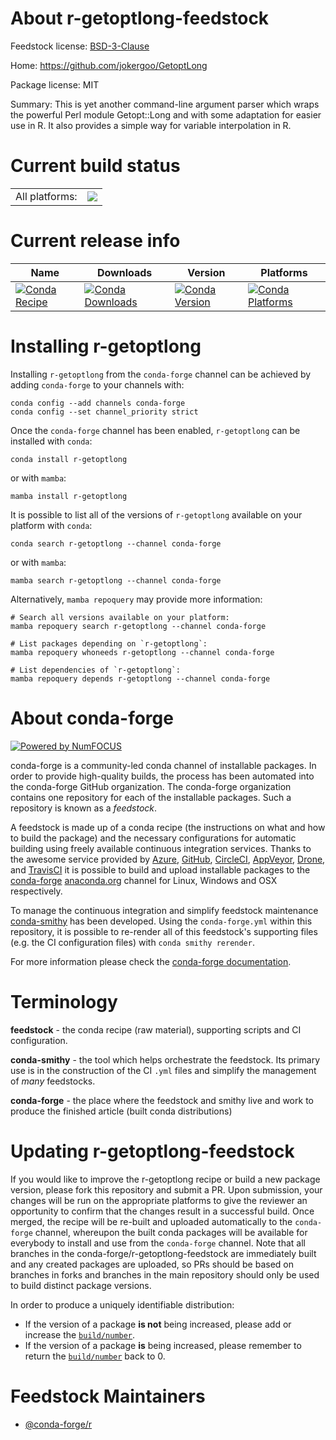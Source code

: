 About r-getoptlong-feedstock
============================

Feedstock license: [BSD-3-Clause](https://github.com/conda-forge/r-getoptlong-feedstock/blob/main/LICENSE.txt)

Home: https://github.com/jokergoo/GetoptLong

Package license: MIT

Summary: This is yet another command-line argument parser which wraps the powerful Perl module Getopt::Long and with some adaptation for easier use in R. It also provides a simple way for variable interpolation in R.

Current build status
====================


<table><tr><td>All platforms:</td>
    <td>
      <a href="https://dev.azure.com/conda-forge/feedstock-builds/_build/latest?definitionId=3379&branchName=main">
        <img src="https://dev.azure.com/conda-forge/feedstock-builds/_apis/build/status/r-getoptlong-feedstock?branchName=main">
      </a>
    </td>
  </tr>
</table>

Current release info
====================

| Name | Downloads | Version | Platforms |
| --- | --- | --- | --- |
| [![Conda Recipe](https://img.shields.io/badge/recipe-r--getoptlong-green.svg)](https://anaconda.org/conda-forge/r-getoptlong) | [![Conda Downloads](https://img.shields.io/conda/dn/conda-forge/r-getoptlong.svg)](https://anaconda.org/conda-forge/r-getoptlong) | [![Conda Version](https://img.shields.io/conda/vn/conda-forge/r-getoptlong.svg)](https://anaconda.org/conda-forge/r-getoptlong) | [![Conda Platforms](https://img.shields.io/conda/pn/conda-forge/r-getoptlong.svg)](https://anaconda.org/conda-forge/r-getoptlong) |

Installing r-getoptlong
=======================

Installing `r-getoptlong` from the `conda-forge` channel can be achieved by adding `conda-forge` to your channels with:

```
conda config --add channels conda-forge
conda config --set channel_priority strict
```

Once the `conda-forge` channel has been enabled, `r-getoptlong` can be installed with `conda`:

```
conda install r-getoptlong
```

or with `mamba`:

```
mamba install r-getoptlong
```

It is possible to list all of the versions of `r-getoptlong` available on your platform with `conda`:

```
conda search r-getoptlong --channel conda-forge
```

or with `mamba`:

```
mamba search r-getoptlong --channel conda-forge
```

Alternatively, `mamba repoquery` may provide more information:

```
# Search all versions available on your platform:
mamba repoquery search r-getoptlong --channel conda-forge

# List packages depending on `r-getoptlong`:
mamba repoquery whoneeds r-getoptlong --channel conda-forge

# List dependencies of `r-getoptlong`:
mamba repoquery depends r-getoptlong --channel conda-forge
```


About conda-forge
=================

[![Powered by
NumFOCUS](https://img.shields.io/badge/powered%20by-NumFOCUS-orange.svg?style=flat&colorA=E1523D&colorB=007D8A)](https://numfocus.org)

conda-forge is a community-led conda channel of installable packages.
In order to provide high-quality builds, the process has been automated into the
conda-forge GitHub organization. The conda-forge organization contains one repository
for each of the installable packages. Such a repository is known as a *feedstock*.

A feedstock is made up of a conda recipe (the instructions on what and how to build
the package) and the necessary configurations for automatic building using freely
available continuous integration services. Thanks to the awesome service provided by
[Azure](https://azure.microsoft.com/en-us/services/devops/), [GitHub](https://github.com/),
[CircleCI](https://circleci.com/), [AppVeyor](https://www.appveyor.com/),
[Drone](https://cloud.drone.io/welcome), and [TravisCI](https://travis-ci.com/)
it is possible to build and upload installable packages to the
[conda-forge](https://anaconda.org/conda-forge) [anaconda.org](https://anaconda.org/)
channel for Linux, Windows and OSX respectively.

To manage the continuous integration and simplify feedstock maintenance
[conda-smithy](https://github.com/conda-forge/conda-smithy) has been developed.
Using the ``conda-forge.yml`` within this repository, it is possible to re-render all of
this feedstock's supporting files (e.g. the CI configuration files) with ``conda smithy rerender``.

For more information please check the [conda-forge documentation](https://conda-forge.org/docs/).

Terminology
===========

**feedstock** - the conda recipe (raw material), supporting scripts and CI configuration.

**conda-smithy** - the tool which helps orchestrate the feedstock.
                   Its primary use is in the construction of the CI ``.yml`` files
                   and simplify the management of *many* feedstocks.

**conda-forge** - the place where the feedstock and smithy live and work to
                  produce the finished article (built conda distributions)


Updating r-getoptlong-feedstock
===============================

If you would like to improve the r-getoptlong recipe or build a new
package version, please fork this repository and submit a PR. Upon submission,
your changes will be run on the appropriate platforms to give the reviewer an
opportunity to confirm that the changes result in a successful build. Once
merged, the recipe will be re-built and uploaded automatically to the
`conda-forge` channel, whereupon the built conda packages will be available for
everybody to install and use from the `conda-forge` channel.
Note that all branches in the conda-forge/r-getoptlong-feedstock are
immediately built and any created packages are uploaded, so PRs should be based
on branches in forks and branches in the main repository should only be used to
build distinct package versions.

In order to produce a uniquely identifiable distribution:
 * If the version of a package **is not** being increased, please add or increase
   the [``build/number``](https://docs.conda.io/projects/conda-build/en/latest/resources/define-metadata.html#build-number-and-string).
 * If the version of a package **is** being increased, please remember to return
   the [``build/number``](https://docs.conda.io/projects/conda-build/en/latest/resources/define-metadata.html#build-number-and-string)
   back to 0.

Feedstock Maintainers
=====================

* [@conda-forge/r](https://github.com/orgs/conda-forge/teams/r/)


